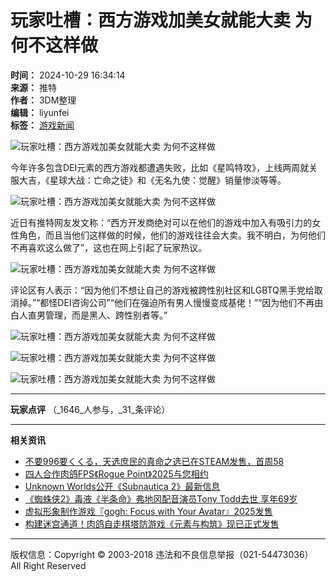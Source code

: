 # 玩家吐槽：西方游戏加美女就能大卖 为何不这样做

**时间：** 2024-10-29 16:34:14  
**来源：** 推特  
**作者：** 3DM整理  
**编辑：** liyunfei  
**标签：** [游戏新闻](https://www.3dmgame.com/news/26956/)  

![玩家吐槽：西方游戏加美女就能大卖 为何不这样做](https://img.3dmgame.com/uploads/images/news/20241029/1730190041_167663.jpg)

今年许多包含DEI元素的西方游戏都遭遇失败，比如《星鸣特攻》，上线两周就关服大吉，《星球大战：亡命之徒》和《无名九使：觉醒》销量惨淡等等。

![玩家吐槽：西方游戏加美女就能大卖 为何不这样做](https://img.3dmgame.com/uploads/images/news/20241029/1730190041_774186.jpg)

近日有推特网友发文称：“西方开发商绝对可以在他们的游戏中加入有吸引力的女性角色，而且当他们这样做的时候，他们的游戏往往会大卖。我不明白，为何他们不再喜欢这么做了”，这也在网上引起了玩家热议。

![玩家吐槽：西方游戏加美女就能大卖 为何不这样做](https://img.3dmgame.com/uploads/images/news/20241029/1730190041_670186.jpg)

评论区有人表示：“因为他们不想让自己的游戏被跨性别社区和LGBTQ黑手党给取消掉。”“都怪DEI咨询公司”“他们在强迫所有男人慢慢变成基佬！”“因为他们不再由白人直男管理，而是黑人、跨性别者等。”

![玩家吐槽：西方游戏加美女就能大卖 为何不这样做](https://img.3dmgame.com/uploads/images/news/20241029/1730190041_904491.jpg)

![玩家吐槽：西方游戏加美女就能大卖 为何不这样做](https://img.3dmgame.com/uploads/images/news/20241029/1730190041_787032.jpg)

![玩家吐槽：西方游戏加美女就能大卖 为何不这样做](https://img.3dmgame.com/uploads/images/news/20241029/1730190041_717384.jpg)

---

**玩家点评** （_1646_人参与，_31_条评论）

---

**相关资讯**

- [不要996要くくる，天选庶民的真命之选已在STEAM发售，首周58](https://www.3dmgame.com/news/202411/3908416.html)
- [四人合作肉鸽FPS《Rogue Point》2025与您相约](https://www.3dmgame.com/news/202411/3908415.html)
- [Unknown Worlds公开《Subnautica 2》最新信息](https://www.3dmgame.com/news/202411/3908410.html)
- [《蜘蛛侠2》毒液《半条命》弗地冈配音演员Tony Todd去世 享年69岁](https://www.3dmgame.com/news/202411/3908378.html)
- [虚拟形象制作游戏『gogh: Focus with Your Avatar』2025发售](https://www.3dmgame.com/news/202411/3908373.html)
- [构建迷宫通道！肉鸽自走棋塔防游戏《元素与构筑》现已正式发售](https://www.3dmgame.com/news/202411/3908369.html)

---

版权信息：Copyright © 2003-2018 违法和不良信息举报（021-54473036） All Right Reserved